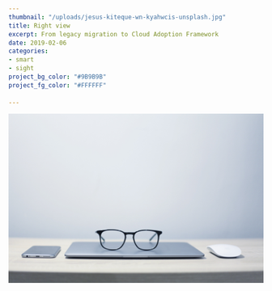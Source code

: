 ```yaml
---
thumbnail: "/uploads/jesus-kiteque-wn-kyahwcis-unsplash.jpg"
title: Right view
excerpt: From legacy migration to Cloud Adoption Framework
date: 2019-02-06
categories:
- smart
- sight
project_bg_color: "#9B9B9B"
project_fg_color: "#FFFFFF"

---
```

![](/uploads/jesus-kiteque-wn-kyahwcis-unsplash.jpg)